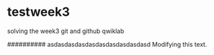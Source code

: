 # testweek3
solving the week3 git and github qwiklab

##########
asdasdasdasdasdasdasdasdasdasd Modifying this text.
